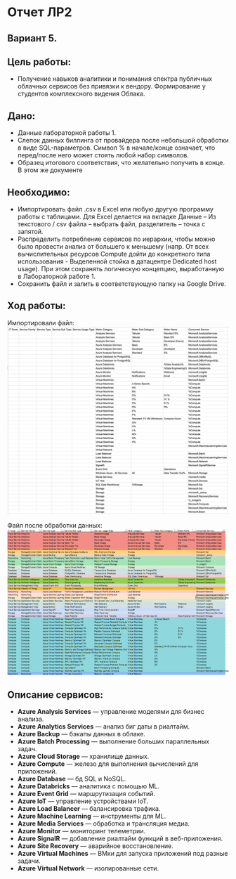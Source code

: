 # Отчет ЛР2
## Вариант 5.

## Цель работы: 
* Получение навыков аналитики и понимания спектра публичных облачных сервисов без привязки к вендору. Формирование у студентов комплексного видения Облака. 
## Дано: 
* Данные лабораторной работы 1.
* Слепок данных биллинга от провайдера после небольшой обработки в виде SQL-параметров. Символ % в начале/конце означает, что перед/после него может стоять любой набор символов.
* Образец итогового соответствия, что желательно получить в конце. В этом же документе  
## Необходимо: 
* Импортировать файл .csv в Excel или любую другую программу работы с таблицами. Для Excel делается на вкладке Данные – Из текстового / csv файла – выбрать файл, разделитель – точка с запятой.
* Распределить потребление сервисов по иерархии, чтобы можно было провести анализ от большего к меньшему (напр. От всех вычислительных ресурсов Compute дойти до конкретного типа использования - Выделенной стойка в датацентре Dedicated host usage). При этом сохранять логическую концепцию, выработанную в Лабораторной работе 1.
* Сохранить файл и залить в соответствующую папку на Google Drive.
## Ход работы:
Импортировали файл:
![](./images/before.png)

Файл после обработки данных:
![](./images/after.png)

## Описание сервисов:
* __Azure Analysis Services__ — управление моделями для бизнес анализа.
* __Azure Analytics Services__ — анализ биг даты в риалтайм.
* __Azure Backup__ — бэкапы данных в облаке.
* __Azure Batch Processing__ — выполнение больших параллельных задач.
* __Azure Cloud Storage__ — хранилище данных.
* __Azure Compute__ — железо для выполнения вычислений для приложений.
* __Azure Database__ — бд SQL и NoSQL.
* __Azure Databricks__ — аналитика с помощью ML.
* __Azure Event Grid__ — маршрутизация событий.
* __Azure IoT__ — управление устройствами IoT.
* __Azure Load Balancer__ — балансировка трафика.
* __Azure Machine Learning__ — инструменты для ML.
* __Azure Media Services__ — обработка и трансляция медиа.
* __Azure Monitor__ — мониторинг телеметрии.
* __Azure SignalR__ — добавление риалтайм функций в веб-приложения.
* __Azure Site Recovery__ — аварийное восстановление.
* __Azure Virtual Machines__ — ВМки для запуска приложений под разные задачи.
* __Azure Virtual Network__ — изолированные сети.


